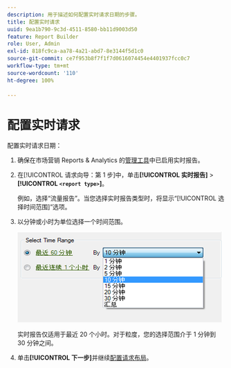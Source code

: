 ```yaml
---
description: 用于描述如何配置实时请求日期的步骤。
title: 配置实时请求
uuid: 9ea1b790-9c3d-4511-8580-bb11d9003d50
feature: Report Builder
role: User, Admin
exl-id: 818fc9ca-aa78-4a21-abd7-8e3144f5d1c0
source-git-commit: ce7f953b8f7f1f7d0616074454e4401937fcc0c7
workflow-type: tm+mt
source-wordcount: '110'
ht-degree: 100%

---
```


# 配置实时请求

配置实时请求日期：

1. 确保在市场营销 Reports &amp; Analytics 的[管理工具](https://experienceleague.adobe.com/docs/analytics/admin/admin-tools/real-time-reports/t-realtime-admin.html)中已启用实时报告。
1. 在[!UICONTROL 请求向导：第 1 步]中，单击&#x200B;**[!UICONTROL 实时报告]** > **[!UICONTROL `<report type>`]**。

   例如，选择“流量报告”。当您选择实时报告类型时，将显示“[!UICONTROL 选择时间范围]”选项。

1. 以分钟或小时为单位选择一个时间范围。

   ![步骤结果](assets/real_time_select_date.png)

   实时报告仅适用于最近 20 个小时。对于粒度，您的选择范围介于 1 分钟到 30 分钟之间。
1. 单击&#x200B;**[!UICONTROL 下一步]**&#x200B;并继续[配置请求布局](/help/analyze/report-builder/layout/layout.md)。
